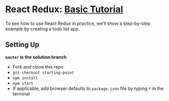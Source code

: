 # React Redux: [Basic Tutorial](https://react-redux.js.org/introduction/basic-tutorial)
To see how to use React Redux in practice, we’ll show a step-by-step example by creating a todo list app.

## Setting Up

**`master` is the solution branch**

- Fork and clone this repo
- `git checkout starting-point`
- `npm install`
- `npm start`
- If applicable, add browser defaults to `package.json` file by typing `Y` in the terminal
